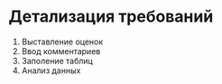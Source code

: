 # Детализация требований

1. Выставление оценок
2. Ввод комментариев
3. Заполение таблиц
4. Анализ данных
